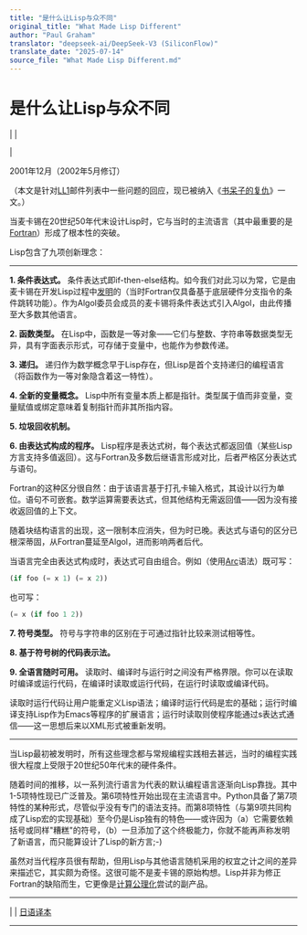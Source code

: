 ```yaml
---
title: "是什么让Lisp与众不同"
original_title: "What Made Lisp Different"
author: "Paul Graham"
translator: "deepseek-ai/DeepSeek-V3 (SiliconFlow)"
translate_date: "2025-07-14"
source_file: "What Made Lisp Different.md"
---
```


# 是什么让Lisp与众不同

| | [](index.html)  

|  

2001年12月（2002年5月修订）  

（本文是针对[LL1](http://ll1.mit.edu)邮件列表中一些问题的回应，现已被纳入《[书呆子的复仇](icad.html)》一文。）  

当麦卡锡在20世纪50年代末设计Lisp时，它与当时的主流语言（其中最重要的是[Fortran](history.html)）形成了根本性的突破。  

Lisp包含了九项创新理念：  

* * *

**1. 条件表达式。** 条件表达式即if-then-else结构。如今我们对此习以为常，它是由麦卡锡在开发Lisp过程中[发明](http://www-formal.stanford.edu/jmc/history/lisp/node2.html)的（当时Fortran仅具备基于底层硬件分支指令的条件跳转功能）。作为Algol委员会成员的麦卡锡将条件表达式引入Algol，由此传播至大多数其他语言。

**2. 函数类型。** 在Lisp中，函数是一等对象——它们与整数、字符串等数据类型无异，具有字面表示形式，可存储于变量中，也能作为参数传递。

**3. 递归。** 递归作为数学概念早于Lisp存在，但Lisp是首个支持递归的编程语言（将函数作为一等对象隐含着这一特性）。

**4. 全新的变量概念。** Lisp中所有变量本质上都是指针。类型属于值而非变量，变量赋值或绑定意味着复制指针而非其所指内容。

**5. 垃圾回收机制。**

**6. 由表达式构成的程序。** Lisp程序是表达式树，每个表达式都返回值（某些Lisp方言支持多值返回）。这与Fortran及多数后继语言形成对比，后者严格区分表达式与语句。

Fortran的这种区分很自然：由于该语言基于打孔卡输入格式，其设计以行为单位。语句不可嵌套。数学运算需要表达式，但其他结构无需返回值——因为没有接收返回值的上下文。

随着块结构语言的出现，这一限制本应消失，但为时已晚。表达式与语句的区分已根深蒂固，从Fortran蔓延至Algol，进而影响两者后代。

当语言完全由表达式构成时，表达式可自由组合。例如（使用[Arc](arc.html)语法）既可写：
```lisp
(if foo (= x 1) (= x 2))
```
也可写：
```lisp
(= x (if foo 1 2))
```

**7. 符号类型。** 符号与字符串的区别在于可通过指针比较来测试相等性。

**8. 基于符号树的代码表示法。**

**9. 全语言随时可用。** 读取时、编译时与运行时之间没有严格界限。你可以在读取时编译或运行代码，在编译时读取或运行代码，在运行时读取或编译代码。

读取时运行代码让用户能重定义Lisp语法；编译时运行代码是宏的基础；运行时编译支持Lisp作为Emacs等程序的扩展语言；运行时读取则使程序能通过s表达式通信——这一思想后来以XML形式被重新发明。

* * *

当Lisp最初被发明时，所有这些理念都与常规编程实践相去甚远，当时的编程实践很大程度上受限于20世纪50年代末的硬件条件。

随着时间的推移，以一系列流行语言为代表的默认编程语言逐渐向Lisp靠拢。其中1-5项特性现已广泛普及。第6项特性开始出现在主流语言中。Python具备了第7项特性的某种形式，尽管似乎没有专门的语法支持。而第8项特性（与第9项共同构成了Lisp宏的实现基础）至今仍是Lisp独有的特色——或许因为（a）它需要依赖括号或同样"糟糕"的符号，（b）一旦添加了这个终极能力，你就不能再声称发明了新语言，而只能算设计了Lisp的新方言;-)

虽然对当代程序员很有帮助，但用Lisp与其他语言随机采用的权宜之计之间的差异来描述它，其实颇为奇怪。这很可能不是麦卡锡的原始构想。Lisp并非为修正Fortran的缺陷而生，它更像是[计算公理化](rootsoflisp.html)尝试的副产品。

---  
| | [日语译本](http://d.hatena.ne.jp/lionfan/20070217)  

* * *